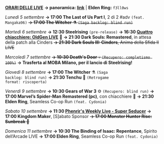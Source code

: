 <b><u>ORARI DELLE LIVE</u></b>
<b>→ panoramica: <a href="https://trello.com/b/iKwdSGf3/sabaku">link</a></b> | <b>Elden Ring:</b> <code>f3ll0ws</code>

<i>Lunedì 5 settembre</i>
<b>→ 17:00 The Last of Us Part I</b>, 2 di 2 #adv <code>(feat. Mangaka96)</code>
<s><b>→ 17:00 The Witcher</b> ⚗️ <code>(Saga backlog: blind run)</code></s>

<i>Martedì 6 settembre</i>
<b>→ 12:30 Steelrising</b> <code>(pre-release)</code>
<b>→ 16:30 <a href="https://www.twitch.tv/oldgenproject">Quattro chiacchiere: OldGen LIVE</a></b> 💬
<b>→ 21:30 Dark Souls: Remastered</b>, in attesa della patch alla Cinders
<s><b>→ 21:30 Dark Souls III: Cinders</b>, Anima della Sfida II LIVE</s>

<i>Mercoledì 7 settembre</i>
<s><b>→ 10:30 Death's Door</b> 💀 <code>(Recupero: completismo 100%)</code></s>
<b>→ Trasferta al MOBA Milano, per il lancio di Steelrising!</b>

<i>Giovedì 8 settembre</i>
<b>→ 17:00 The Witcher</b> ⚗️ <code>(Saga backlog: blind run)</code>
<b>→ 21:30 Tenchu</b> 🥷 <code>(Retrogame format: riscoperta)</code>

<i>Venerdì 9 settembre</i>
<b>→ 10:30 Gears of War 3</b> ⚙️ <code>(Recupero: blind run)</code>
<b>→ 17:00 Marvel’s Spider-Man Remastered (pc)</b>, con chiacchiere 🎤
<b>→ 21:30 Elden Ring</b>, Seamless Co-op Run <code>(feat. Cydonia)</code>

<i>Sabato 10 settembre</i>
<b>→ 11:30 <a href="https://www.twitch.tv/phenrir_mailoki">Phenrir's Weekly Live - Super Seducer</a></b>
<b>→ 17:00 Kingdom Maker</b>, [S]abato Sponsor
<s><b>→ 17:00 Monster Hunter Rise: Sunbreak</b> 👹</s>

<i>Domenica 11 settembre</i>
<b>→ 10:30 The Binding of Isaac: Repentance</b>, Spirito dell’Arcade LIVE
<b>→ 17:00 Elden Ring</b>, Seamless Co-op Run <code>(feat. Cydonia)</code>
